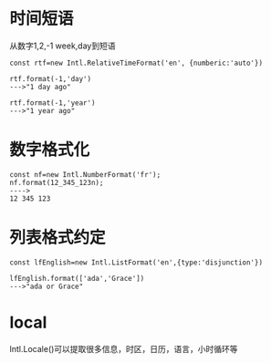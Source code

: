 # 时间短语
从数字1,2,-1 week,day到短语
```
const rtf=new Intl.RelativeTimeFormat('en', {numberic:'auto'})

rtf.format(-1,'day')
--->"1 day ago"

rtf.format(-1,'year')
--->"1 year ago"
```

# 数字格式化
```
const nf=new Intl.NumberFormat('fr');
nf.format(12_345_123n);
---->
12 345 123
```

# 列表格式约定
```
const lfEnglish=new Intl.ListFormat('en',{type:'disjunction'})

lfEnglish.format(['ada','Grace'])
--->"ada or Grace"
```

# local
Intl.Locale()可以提取很多信息，时区，日历，语言，小时循环等